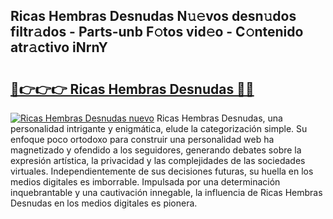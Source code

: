 ## Ricas Hembras Desnudas N𝚞𝚎vos desn𝚞dos filtr𝚊dos - Parts-unb F𝚘tos vid𝚎o - C𝚘ntenido atr𝚊ctivo iNrnY

# <h2><a href="http://mb4tutx.tromn.icu/?c=Ricas+Hembras+Desnudas">🔗👉👉👉 Ricas Hembras Desnudas 🔗🔗</a></h2>

[![Ricas Hembras Desnudas nuevo](https://i.imgur.com/pEAQMta.gif)](http://mb4tutx.tromn.icu/?c=Ricas+Hembras+Desnudas)
Ricas Hembras Desnudas, una personalidad intrigante y enigmática, elude la categorización simple. Su enfoque poco ortodoxo para construir una personalidad web ha magnetizado y ofendido a los seguidores, generando debates sobre la expresión artística, la privacidad y las complejidades de las sociedades virtuales. Independientemente de sus decisiones futuras, su huella en los medios digitales es imborrable. Impulsada por una determinación inquebrantable y una cautivación innegable, la influencia de Ricas Hembras Desnudas en los medios digitales es pionera.
